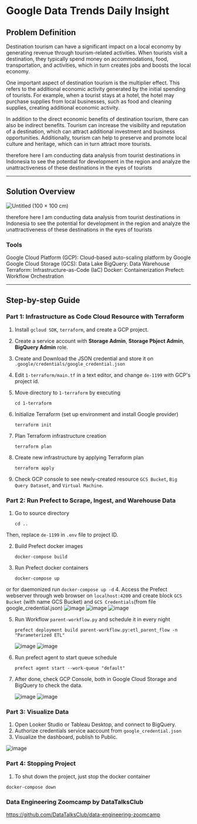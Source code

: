 # Google Data Trends Daily Insight

## Problem Definition

Destination tourism can have a significant impact on a local economy by generating revenue through tourism-related activities. When tourists visit a destination, they typically spend money on accommodations, food, transportation, and activities, which in turn creates jobs and boosts the local economy.

One important aspect of destination tourism is the multiplier effect. This refers to the additional economic activity generated by the initial spending of tourists. For example, when a tourist stays at a hotel, the hotel may purchase supplies from local businesses, such as food and cleaning supplies, creating additional economic activity.

In addition to the direct economic benefits of destination tourism, there can also be indirect benefits. Tourism can increase the visibility and reputation of a destination, which can attract additional investment and business opportunities. Additionally, tourism can help to preserve and promote local culture and heritage, which can in turn attract more tourists.

therefore here I am conducting data analysis from tourist destinations in Indonesia to see the potential for development in the region and analyze the unattractiveness of these destinations in the eyes of tourists

***

## Solution Overview

![Untitled (100 × 100 cm)](https://user-images.githubusercontent.com/79616397/230957215-4daeeadb-353e-431e-95df-3243d1a9bfa1.png)

therefore here I am conducting data analysis from tourist destinations in Indonesia to see the potential for development in the region and analyze the unattractiveness of these destinations in the eyes of tourists


### Tools
Google Cloud Platform (GCP): Cloud-based auto-scaling platform by Google
Google Cloud Storage (GCS): Data Lake
BigQuery: Data Warehouse
Terraform: Infrastructure-as-Code (IaC)
Docker: Containerization
Prefect: Workflow Orchestration

***

## Step-by-step Guide

### Part 1: Infrastructure as Code Cloud Resource with Terraform

1. Install `gcloud SDK`, `terraform`, and create a GCP project. 

2. Create a service account with **Storage Admin**, **Storage Pbject Admin**, **BigQuery Admin** role. 

3. Create and Download the JSON credential and store it on `.google/credentials/google_credential.json`

4. Edit `1-terraform/main.tf` in a text editor, and change `de-1199` with GCP's project id.

5. Move directory to `1-terraform` by executing
    ```
    cd 1-terraform
    ```

6. Initialize Terraform (set up environment and install Google provider)
    ```
    terraform init
    ```
7. Plan Terraform infrastructure creation
    ```
    terraform plan
    ```
8. Create new infrastructure by applying Terraform plan
    ```
    terraform apply
    ```
9. Check GCP console to see newly-created resource `GCS Bucket`, `Big Query Dataset`, and `Virtual Machine`.


### Part 2: Run Prefect to Scrape, Ingest, and Warehouse Data
1. Go to source directory
    ```
    cd ..
    ```
Then, replace `de-1199` in `.env` file to project ID.

2. Build Prefect docker images
    ```
    docker-compose build
    ```
3. Run Prefect docker containers
    ```
    docker-compose up
    ```
or for daemonized run
    ```
    docker-compose up -d
    ```
4. Access the Prefect webserver through web browser on `localhost:4200` and create block `GCS Bucket` (with name GCS Bucket) and `GCS Credentials`(from file google_credential.json)
    ![image](https://user-images.githubusercontent.com/79616397/230938723-e6147a2e-9486-4b94-b4c9-50c70d4a0a41.png)
    ![image](https://user-images.githubusercontent.com/79616397/230938893-49026aa4-20cc-4153-9922-49849426003b.png)
    ![image](https://user-images.githubusercontent.com/79616397/230939493-28038092-c69e-45a9-8fe5-da3f52a99ed7.png)

5. Run Workflow `parent-workflow.py` and schedule it in every night
    ```
    prefect deployment build parent-workflow.py:etl_parent_flow -n "Parameterized ETL"
    ```
    ![image](https://user-images.githubusercontent.com/79616397/230938319-f8cab849-eb08-4fa4-8c43-86b6c89b4b73.png)
    ![image](https://user-images.githubusercontent.com/79616397/230957720-77728d87-2bcd-41cc-82d9-235a6f395852.png)

6. Run prefect agent to start queue schedule
    ```
    prefect agent start --work-queue "default" 
    ```

7. After done, check GCP Console, both in Google Cloud Storage and BigQuery to check the data.

    ![image](https://user-images.githubusercontent.com/79616397/230944184-a4f75913-d9fa-435a-b96b-913ac681b1ca.png)
    ![image](https://user-images.githubusercontent.com/79616397/230944066-989c1113-71dc-4726-927c-4f0d195d2e03.png)


### Part 3: Visualize Data
1. Open Looker Studio or Tableau Desktop, and connect to BigQuery.
2. Authorize credentials service aaccount from `google_credential.json`
2. Visualize the dashboard, publish to Public.

![image](https://user-images.githubusercontent.com/79616397/230955196-088a05e8-9d5e-49ec-a67a-404e7f638df0.png)

### Part 4: Stopping Project
1. To shut down the project, just stop the docker container
```
docker-compose down
```

### Data Engineering Zoomcamp by DataTalksClub
https://github.com/DataTalksClub/data-engineering-zoomcamp
